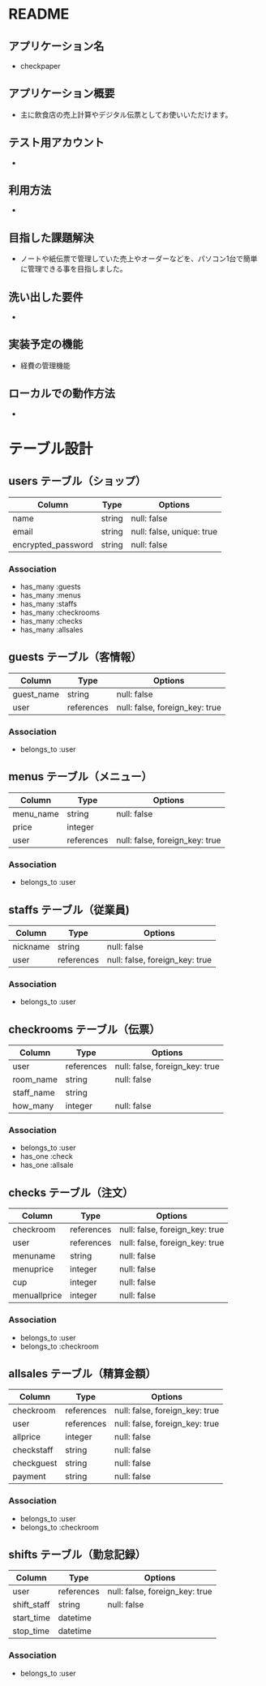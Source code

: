 # README

## アプリケーション名
* checkpaper

## アプリケーション概要
* 主に飲食店の売上計算やデジタル伝票としてお使いいただけます。

## テスト用アカウント
* 

## 利用方法
* 

## 目指した課題解決
* ノートや紙伝票で管理していた売上やオーダーなどを、パソコン1台で簡単に管理できる事を目指しました。

## 洗い出した要件
* 

## 実装予定の機能
* 経費の管理機能

## ローカルでの動作方法
* 

# テーブル設計

## users テーブル（ショップ）

| Column             | Type   | Options                   |
| ------------------ | ------ | ------------------------- |
| name               | string | null: false               |
| email              | string | null: false, unique: true |
| encrypted_password | string | null: false               |

### Association
* has_many :guests
* has_many :menus
* has_many :staffs
* has_many :checkrooms
* has_many :checks
* has_many :allsales

## guests テーブル（客情報）

| Column        | Type       | Options                        |
| ------------- | ---------- | -------------------------------|
| guest_name    | string     | null: false                    |
| user          | references | null: false, foreign_key: true |

### Association
* belongs_to :user

## menus テーブル（メニュー）

| Column    | Type         | Options                        |
| ----------| ------------ | ------------------------------ |
| menu_name | string       | null: false                    |
| price     | integer      |                                |
| user      | references   | null: false, foreign_key: true |

### Association
* belongs_to :user

## staffs テーブル（従業員)

| Column    | Type         | Options                        |
| ----------| ------------ | ------------------------------ |
| nickname  | string       | null: false                    |
| user      | references   | null: false, foreign_key: true |

### Association
* belongs_to :user

## checkrooms テーブル（伝票）

| Column     | Type       | Options                        |
| -----------|------------|--------------------------------|
| user       | references | null: false, foreign_key: true |
| room_name  | string     | null: false                    |
| staff_name | string     |                                |
| how_many   | integer    | null: false                    |


### Association
* belongs_to :user
* has_one :check
* has_one :allsale

## checks テーブル（注文）

| Column      | Type       | Options                        |
| ------------| ---------- | -------------------------------|
| checkroom   | references | null: false, foreign_key: true |
| user        | references | null: false, foreign_key: true |
| menuname    | string     | null: false                    |
| menuprice   | integer    | null: false                    |
| cup         | integer    | null: false                    |
| menuallprice| integer    | null: false                    |

### Association
* belongs_to :user
* belongs_to :checkroom

## allsales テーブル（精算金額）

| Column      | Type       | Options                        |
| ------------| ---------- | -------------------------------|
| checkroom   | references | null: false, foreign_key: true |
| user        | references | null: false, foreign_key: true |
| allprice    | integer    | null: false                    |
| checkstaff  | string     | null: false                    |
| checkguest  | string     | null: false                    |
| payment     | string     | null: false                    |

### Association
* belongs_to :user
* belongs_to :checkroom

## shifts テーブル（勤怠記録）

| Column      | Type       | Options                        |
| ------------| ---------- | -------------------------------|
| user        | references | null: false, foreign_key: true |
| shift_staff | string     | null: false                    |
| start_time  | datetime   |                                |
| stop_time   | datetime   |                                |

### Association
* belongs_to :user


